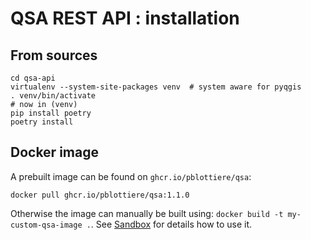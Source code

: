 # QSA REST API : installation

## From sources

```` shell
cd qsa-api
virtualenv --system-site-packages venv  # system aware for pyqgis
. venv/bin/activate
# now in (venv)
pip install poetry
poetry install
````

## Docker image

A prebuilt image can be found on `ghcr.io/pblottiere/qsa`:

```` shell
docker pull ghcr.io/pblottiere/qsa:1.1.0
````

Otherwise the image can manually be built using:
`docker build -t my-custom-qsa-image .`. See [Sandbox](../sandbox/index.html)
for details how to use it.
